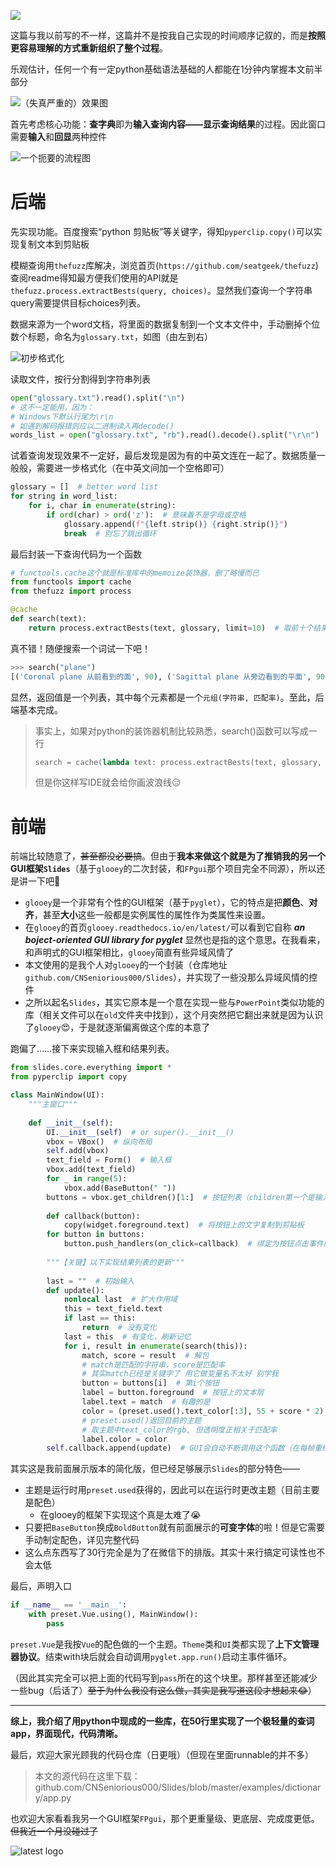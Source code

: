 ![](title.png)

这篇与我以前写的不一样，这篇并不是按我自己实现的时间顺序记叙的，而是**按照更容易理解的方式重新组织了整个过程**。

乐观估计，任何一个有一定python基础语法基础的人都能在1分钟内掌握本文前半部分

![（失真严重的）效果图](demo_.gif)

首先考虑核心功能：**查字典**即为**输入查询内容——显示查询结果**的过程。因此窗口需要**输入**和**回显**两种控件

![一个扼要的流程图](flow_chat.svg)

# 后端
先实现功能。百度搜索“python 剪贴板”等关键字，得知`pyperclip.copy()`可以实现复制文本到剪贴板

模糊查询用`thefuzz`库解决，浏览首页(`https://github.com/seatgeek/thefuzz`)查阅readme得知最方便我们使用的API就是`thefuzz.process.extractBests(query, choices)`。显然我们查询一个字符串query需要提供目标choices列表。

数据来源为一个word文档，将里面的数据复制到一个文本文件中，手动删掉个位数个标题，命名为`glossary.txt`，如图（由左到右）

![初步格式化](resource.png)

读取文件，按行分割得到字符串列表
```python
open("glossary.txt").read().split("\n")
# 这不一定能用，因为：
# Windows下默认行尾为\r\n
# 如遇到解码报错则应以二进制读入再decode()
words_list = open("glossary.txt", "rb").read().decode().split("\r\n")
```
试着查询发现效果不一定好，最后发现是因为有的中英文连在一起了。数据质量一般般，需要进一步格式化（在中英文间加一个空格即可）
```python
glossary = []  # better word list
for string in word_list:
    for i, char in enumerate(string):
        if ord(char) > ord('z'):  # 意味着不是字母或空格
            glossary.append(f"{left.strip()} {right.strip()}")
            break  # 别忘了跳出循环
```
最后封装一下查询代码为一个函数
```python
# functools.cache这个就是标准库中的memoize装饰器，删了略慢而已
from functools import cache
from thefuzz import process

@cache
def search(text):
    return process.extractBests(text, glossary, limit=10)  # 取前十个结果（可调整）
```
真不错！随便搜索一个词试一下吧！
```python
>>> search("plane")
[('Coronal plane 从前看到的面', 90), ('Sagittal plane 从旁边看到的平面', 90), ('Implanted 植入', 72), ('Vigilance （保持）警惕', 72), ...
```
显然，返回值是一个列表，其中每个元素都是一个`元组(字符串, 匹配率)`。至此，后端基本完成。
> 事实上，如果对python的装饰器机制比较熟悉，search()函数可以写成一行
> ```python
> search = cache(lambda text: process.extractBests(text, glossary, limit=10))
> ```
> 但是你这样写IDE就会给你画波浪线😑

# 前端
前端比较随意了，~~甚至都没必要搞~~。但由于**我本来做这个就是为了推销我的另一个GUI框架`Slides`**（基于`glooey`的二次封装，和`FPgui`那个项目完全不同源），所以还是讲一下吧🤣
- `glooey`是一个非常有个性的GUI框架（基于`pyglet`），它的特点是把**颜色**、**对齐**，甚至**大小**这些一般都是实例属性的属性作为类属性来设置。
- 在`glooey`的首页`glooey.readthedocs.io/en/latest/`可以看到它自称 ***an boject-oriented GUI library for pyglet*** 显然也是指的这个意思。在我看来，和声明式的GUI框架相比，`glooey`简直有些异域风情了
- 本文使用的是我个人对`glooey`的一个封装（仓库地址`github.com/CNSeniorious000/Slides`），并实现了一些没那么异域风情的控件
- 之所以起名`Slides`，其实它原本是一个意在实现一些与`PowerPoint`类似功能的库（相关文件可以在`old`文件夹中找到），这个月突然把它翻出来就是因为认识了`glooey`😍，于是就逐渐偏离做这个库的本意了

跑偏了……接下来实现输入框和结果列表。
```python
from slides.core.everything import *
from pyperclip import copy

class MainWindow(UI):
    """主窗口"""
    
    def __init__(self):
        UI.__init__(self)  # or super().__init__()
        vbox = VBox()  # 纵向布局
        self.add(vbox)
        text_field = Form()  # 输入框
        vbox.add(text_field)
        for _ in range(5):
            vbox.add(BaseButton(" "))
        buttons = vbox.get_children()[1:]  # 按钮列表（children第一个是输入框）
        
        def callback(button):
            copy(widget.foreground.text)  # 将按钮上的文字复制到剪贴板
        for button in buttons:
            button.push_handlers(on_click=callback)  # 绑定为按钮点击事件的回调函数
        
        """【关键】以下实现结果列表的更新"""
        
        last = ""  # 初始输入
        def update():
            nonlocal last  # 扩大作用域
            this = text_field.text
            if last == this:
                return  # 没有变化
            last = this  # 有变化，刷新记忆
            for i, result in enumerate(search(this)):
                match, score = result  # 解包
                # match是匹配的字符串，score是匹配率
                # 其实match已经是关键字了 用它做变量名不太好 别学我
                button = buttons[i]  # 第i个按钮
                label = button.foreground  # 按钮上的文本层
                label.text = match  # 有趣的是
                color = (preset.used().text_color[:3], 55 + score * 2)
                # preset.used()返回目前的主题
                # 取主题中text_color的rgb, 但透明度正相关于匹配率
                label.color = color
        self.callback.append(update)  # GUI会自动不断调用这个函数（在每帧重绘前）
```
其实这是我前面展示版本的简化版，但已经足够展示`Slides`的部分特色——
- 主题是运行时用`preset.used`获得的，因此可以在运行时更改主题（目前主要是配色）
  - 在glooey的框架下实现这个真是太难了😭
- 只要把`BaseButton`换成`BoldButton`就有前面展示的**可变字体**的啦！但是它需要手动制定配色，详见完整代码
- 这么点东西写了30行完全是为了在微信下的排版。其实十来行搞定可读性也不会太低

最后，声明入口
```python
if __name__ == '__main__':
    with preset.Vue.using(), MainWindow():
        pass
```
`preset.Vue`是我按`Vue`的配色做的一个主题。`Theme`类和`UI`类都实现了**上下文管理器协议**。结束with块后就会自动调用`pyglet.app.run()`启动主事件循环。

（因此其实完全可以把上面的代码写到`pass`所在的这个块里。那样甚至还能减少一些bug（后话了）~~至于为什么我没有这么做，其实是我写道这段才想起来😂~~）

---

**综上，我介绍了用python中现成的一些库，在50行里实现了一个极轻量的查词app，界面现代，代码清晰。**

最后，欢迎大家光顾我的代码仓库（日更哦）（但现在里面runnable的并不多）

> 本文的源代码在这里下载：
> github.com/CNSeniorious000/Slides/blob/master/examples/dictionary/app.py

也欢迎大家看看我另一个GUI框架`FPgui`，那个更重量级、更底层、完成度更低。~~但我近一个月没碰过了~~

![latest logo](FPgui.svg)

